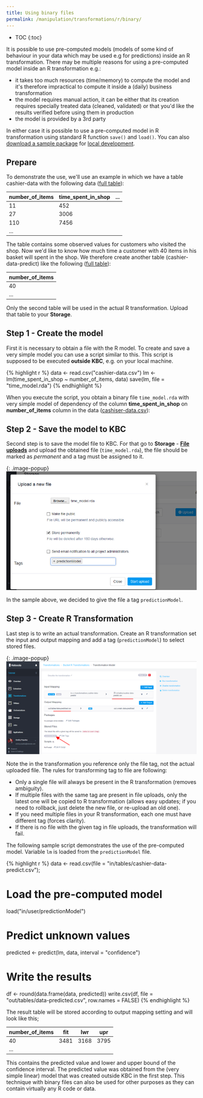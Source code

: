 ```yaml
---
title: Using binary files
permalink: /manipulation/transformations/r/binary/
---
```


* TOC
{:toc}

It is possible to use pre-computed models (models of some kind of behaviour in your data which may be used e.g for predictions)
inside an R transformation. There may be multiple reasons for using a pre-computed model inside an R transformation e.g.:

- it takes too much resources (time/memory) to compute the model and it's therefore impractical to compute it inside a 
(daily) business transformation
- the model requires manual action, it can be either that its creation requires specially treated data (cleaned, validated)
or that you'd like the results verified before using them in production
- the model is provided by a 3rd party

In either case it is possible to use a pre-computed model in R transformation using standard R function `save()` and `load()`. 
You can also [download a sample package](/manipulation/transformations/r/data.zip) 
for [local development](/manipulation/transformations/r/#development-tutorial). 

## Prepare
To demonstrate the use, we'll use an example in which we have a table cashier-data with the following data 
([full table](/manipulation/transformations/r/cashier-data.csv)):

| number_of_items  |  time_spent_in_shop   |  ...  |
|------------------|-----------------------|-------|
|  11              |  452                  |       |
|  27              |  3006                 |       |
|  110             |  7456                 |       |
|  ...             |                       |       |
 
The table contains some observed values for customers who visited the shop. Now we'd like to know how much time a 
customer with 40 items in his basket will spent in the shop. We therefore create another table 
(cashier-data-predict) like the following ([full table](/manipulation/transformations/r/cashier-data-predict.csv)):

| number_of_items  |
|------------------|
|  40              |
|  ...             |

Only the second table will be used in the actual R transformation. Upload that table to your **Storage**. 


## Step 1 - Create the model

First it is necessary to obtain a file with the R model. To create and save a very simple model you can 
use a script similar to this. This script is supposed to be executed **outside KBC**, e.g. on your local machine.

{% highlight r %}
data <- read.csv("cashier-data.csv")
lm <- lm(time_spent_in_shop ~ number_of_items, data)
save(lm, file = "time_model.rda")
{% endhighlight %}

When you execute the script, you obtain a binary file `time_model.rda` with very simple model of dependency 
of the column **time_spent_in_shop** on **number_of_items** column in the data 
([cashiser-data.csv](/manipulation/transformations/r/cashier-data.csv)):
 
## Step 2 - Save the model to KBC

Second step is to save the model file to KBC. For that go to **Storage** - 
[**File uploads**](/storage/file-uploads/) and upload the 
obtained file (`time_model.rda`), the file should be marked as *permanent* and a tag must be assigned to it.

{: .image-popup}
![Screenshot - Upload file](/manipulation/transformations/r/file-import.png)

In the sample above, we decided to give the file a tag `predictionModel`.

## Step 3 - Create R Transformation

Last step is to write an actual transformation. Create an R transformation set the input and output mapping 
and add a tag (`predictionModel`) to select stored files.

{: .image-popup}
![Screenshot - Transformation Setup](/manipulation/transformations/r/binary-transformation.png)

Note the in the transformation you reference only the file tag, not the actual uploaded file. 
The rules for transforming tag to file are following: 

- Only a single file will always be present in the R transformation (removes ambiguity).
- If multiple files with the same tag are present in file uploads, only the latest one will be copied to R 
transformation (allows easy updates; if you need to rollback, just delete the new file, or re-upload an old one).
- If you need multiple files in your R transformation, each one must have different tag (forces clarity).
- If there is no file with the given tag in file uploads, the transformation will fail.

The following sample script demonstrates the use of the pre-computed model. Variable
`lm` is loaded from the `predictionModel` file.

{% highlight r %}
data <- read.csv(file = "in/tables/cashier-data-predict.csv");

# Load the pre-computed model
load("in/user/predictionModel")

# Predict unknown values
predicted <- predict(lm, data, interval = "confidence")

# Write the results
df <- round(data.frame(data, predicted))
write.csv(df, file = "out/tables/data-predicted.csv", row.names = FALSE)
{% endhighlight %}

The result table will be stored according to output mapping setting and will look like this;

| number_of_items  |  fit  |  lwr  |  upr  |
|------------------|-------|-------|-------|
|  40              |  3481 |  3168 |  3795 |
|  ...             |       |       |       |

This contains the predicted value and lower and upper bound of the confidence interval. The predicted value was 
obtained from the (very simple linear) model that was created outside KBC in the first step. This technique with 
binary files can also be used for other purposes as they can contain virtually any R code or data.

